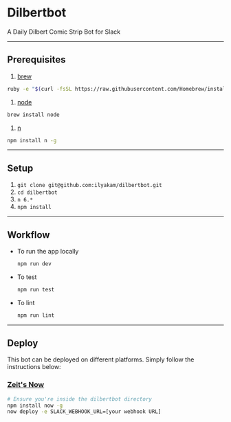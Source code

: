 # Dilbertbot

A Daily Dilbert Comic Strip Bot for Slack

---

## Prerequisites

1. [brew](http://brew.sh)

  ```sh
  ruby -e "$(curl -fsSL https://raw.githubusercontent.com/Homebrew/install/master/install)"
  ```

1. [node](http://nodejs.org/)

  ```sh
  brew install node
  ```

1. [n](https://www.npmjs.com/package/n)

  ```sh
  npm install n -g
  ```

---

## Setup

1. `git clone git@github.com:ilyakam/dilbertbot.git`
1. `cd dilbertbot`
1. `n 6.*`
1. `npm install`

---

## Workflow

* To run the app locally

  ```sh
  npm run dev
  ```

* To test

  ```sh
  npm run test
  ```

* To lint

  ```sh
  npm run lint
  ```

---

## Deploy

This bot can be deployed on different platforms. Simply follow the instructions below:

### [Zeit's Now](https://zeit.co/now)

  ```sh
  # Ensure you're inside the dilbertbot directory
  npm install now -g
  now deploy -e SLACK_WEBHOOK_URL=[your webhook URL]
  ```

